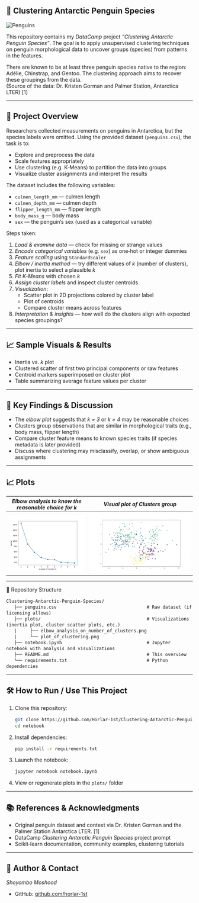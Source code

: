 ## 🐧 Clustering Antarctic Penguin Species

![Penguins](https://github.com/allisonhorst/palmerpenguins/blob/main/man/figures/lter_penguins.png)

This repository contains my *DataCamp* project *“Clustering Antarctic Penguin Species”*. The goal is to apply unsupervised clustering techniques on penguin morphological data to uncover groups (species) from patterns in the features.

There are known to be at least three penguin species native to the region: Adélie, Chinstrap, and Gentoo. The clustering approach aims to recover these groupings from the data.  
(Source of the data: Dr. Kristen Gorman and Palmer Station, Antarctica LTER)  [1]

---

## 📄 Project Overview

Researchers collected measurements on penguins in Antarctica, but the species labels were omitted. Using the provided dataset (`penguins.csv`), the task is to:

- Explore and preprocess the data  
- Scale features appropriately  
- Use clustering (e.g. K‑Means) to partition the data into groups  
- Visualize cluster assignments and interpret the results  

The dataset includes the following variables:  
- `culmen_length_mm` — culmen length  
- `culmen_depth_mm` — culmen depth  
- `flipper_length_mm` — flipper length  
- `body_mass_g` — body mass  
- `sex` — the penguin’s sex (used as a categorical variable)

Steps taken:
1. *Load & examine data* — check for missing or strange values  
2. *Encode categorical variables* (e.g. `sex`) as one‑hot or integer dummies  
3. *Feature scaling* using `StandardScaler`  
4. *Elbow / inertia method* — try different values of *k* (number of clusters), plot inertia to select a plausible *k*  
5. *Fit K‑Means* with chosen *k*  
6. *Assign cluster labels* and inspect cluster centroids  
7. *Visualization*:
   - Scatter plot in 2D projections colored by cluster label  
   - Plot of centroids  
   - Compare cluster means across features  
8. *Interpretation & insights* — how well do the clusters align with expected species groupings?

---

## 📈 Sample Visuals & Results

- Inertia vs. *k* plot  
- Clustered scatter of first two principal components or raw features  
- Centroid markers superimposed on cluster plot  
- Table summarizing average feature values per cluster  

---

## 🏁 Key Findings & Discussion

- The *elbow plot* suggests that *k = 3* or *k = 4* may be reasonable choices  
- Clusters group observations that are similar in morphological traits (e.g., body mass, flipper length)
- Compare cluster feature means to known species traits (if species metadata is later provided)  
- Discuss where clustering may misclassify, overlap, or show ambiguous assignments  

---

## 📈 Plots

| *Elbow analysis to know the reasonable choice for k*                                                                        | *Visual plot of Clusters group*                                                                                 | 
| ---------------------------------------------------------------------------------------- | -------------------------------------------------------------------------------------- | 
| ![elbow_analysis](https://github.com/Horlar-1st/Clustering-Antarctic-Penguin-Species/blob/main/plots/elbow_analysis_on_number_of_clusters.png) | ![clusters](https://github.com/Horlar-1st/Clustering-Antarctic-Penguin-Species/blob/main/plots/plot_of_clustering.png) |
---

📁 Repository Structure

```
Clustering-Antarctic-Penguin-Species/
   ├── penguins.csv                                  # Raw dataset (if licensing allows)
   ├── plots/                                        # Visualizations (inertia plot, cluster scatter plots, etc.)
   |     ├── elbow_analysis_on_number_of_clusters.png
   |     └── plot_of_clustering.png
   ├── notebook.ipynb                                # Jupyter notebook with analysis and visualizations
   ├── README.md                                     # This overview
   └── requirements.txt                              # Python dependencies
```

---

## 🛠 How to Run / Use This Project

1. Clone this repository:  
   ```bash
   git clone https://github.com/Horlar-1st/Clustering-Antarctic-Penguin-Species.git
   cd notebook
   ```

2. Install dependencies:  
   ```bash
   pip install -r requirements.txt
   ```

3. Launch the notebook:
   ```bash
   jupyter notebook notebook.ipynb
   ```

4. View or regenerate plots in the `plots/` folder  

---

## 📚 References & Acknowledgments

- Original penguin dataset and context via Dr. Kristen Gorman and the Palmer Station Antarctica LTER. [1]
- DataCamp *Clustering Antarctic Penguin Species* project prompt  
- Scikit‑learn documentation, community examples, clustering tutorials  

---

## 🙋 Author & Contact

*Shoyombo Moshood*  
- GitHub: [github.com/horlar-1st](https://github.com/horlar-1st)  
